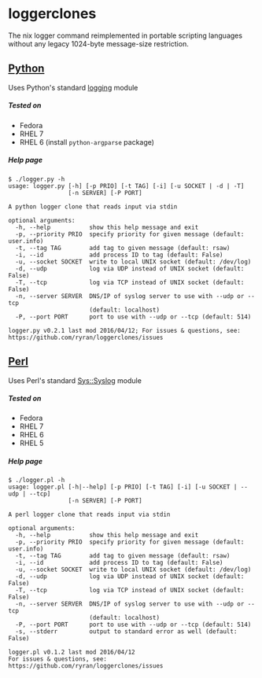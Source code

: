 # loggerclones
The nix logger command reimplemented in portable scripting languages without any legacy 1024-byte message-size restriction.

## [Python](https://github.com/ryran/loggerclones/blob/master/logger.py)
Uses Python's standard [logging](https://docs.python.org/2/library/logging.html) module

##### Tested on
- Fedora
- RHEL 7
- RHEL 6 (install `python-argparse` package)

##### Help page

```
$ ./logger.py -h
usage: logger.py [-h] [-p PRIO] [-t TAG] [-i] [-u SOCKET | -d | -T]
                 [-n SERVER] [-P PORT]

A python logger clone that reads input via stdin

optional arguments:
  -h, --help           show this help message and exit
  -p, --priority PRIO  specify priority for given message (default: user.info)
  -t, --tag TAG        add tag to given message (default: rsaw)
  -i, --id             add process ID to tag (default: False)
  -u, --socket SOCKET  write to local UNIX socket (default: /dev/log)
  -d, --udp            log via UDP instead of UNIX socket (default: False)
  -T, --tcp            log via TCP instead of UNIX socket (default: False)
  -n, --server SERVER  DNS/IP of syslog server to use with --udp or --tcp
                       (default: localhost)
  -P, --port PORT      port to use with --udp or --tcp (default: 514)

logger.py v0.2.1 last mod 2016/04/12; For issues & questions, see:
https://github.com/ryran/loggerclones/issues
```

## [Perl](https://github.com/ryran/loggerclones/blob/master/logger.pl)
Uses Perl's standard [Sys::Syslog](http://perldoc.perl.org/Sys/Syslog.html) module

##### Tested on
- Fedora
- RHEL 7
- RHEL 6
- RHEL 5

##### Help page

```
$ ./logger.pl -h
usage: logger.pl [-h|--help] [-p PRIO] [-t TAG] [-i] [-u SOCKET | --udp | --tcp]
                 [-n SERVER] [-P PORT]

A perl logger clone that reads input via stdin

optional arguments:
  -h, --help           show this help message and exit
  -p, --priority PRIO  specify priority for given message (default: user.info)
  -t, --tag TAG        add tag to given message (default: rsaw)
  -i, --id             add process ID to tag (default: False)
  -u, --socket SOCKET  write to local UNIX socket (default: /dev/log)
  -d, --udp            log via UDP instead of UNIX socket (default: False)
  -T, --tcp            log via TCP instead of UNIX socket (default: False)
  -n, --server SERVER  DNS/IP of syslog server to use with --udp or --tcp
                       (default: localhost)
  -P, --port PORT      port to use with --udp or --tcp (default: 514)
  -s, --stderr         output to standard error as well (default: False)

logger.pl v0.1.2 last mod 2016/04/12
For issues & questions, see: https://github.com/ryran/loggerclones/issues
```